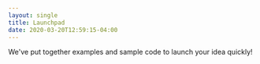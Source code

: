 ```yaml
---
layout: single
title: Launchpad
date: 2020-03-20T12:59:15-04:00
---
```


We've put together examples and sample code to launch your idea quickly! 